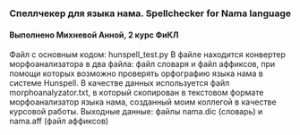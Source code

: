 ### Спеллчекер для языка нама. Spellchecker for Nama language
#### Выполнено Михневой Анной, 2 курс ФиКЛ
Файл с основным кодом: hunspell_test.py 
В файле находится конвертер морфоанализатора в два файла: файл словаря и файл аффиксов, при помощи которых возможно проверять орфографию языка нама в системе Hunspell.
В качестве данных используется файл morphoanalyzator.txt, в который скопирован в текстовом формате морфоанализатор языка нама, созданный моим коллегой в качестве курсовой работы.
Выходные данные: файлы nama.dic (словарь) и nama.aff (файл аффиксов)
